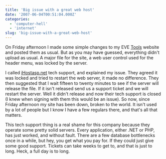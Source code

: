 ```yaml
---
title: 'Big issue with a great web host'
date: '2007-06-04T00:51:04.000Z'
categories:
  - 'computer-hell'
  - 'internet'
slug: 'big-issue-with-a-great-web-host'
---
```


On Friday afternoon I made some simple changes to my EVE [Tools](http://eve.brettski.com) website and posted them as usual. But as you may have guessed, everything didn't upload as usual. A major file for the site, a web user control used for the header menu, was locked by the server.

I called [iHostasp.net](http://www.ihostasp.net) tech support, and explained my issue. They agreed it was locked and tried to restart the web server, it made no difference. They then suggested that I wait fifteen to twenty minutes to see if the server will release the file. If it isn't released send us a support ticket and we will restart the server. Well it didn't release and now their tech support is closed (I knew when signing with them this would be an issue). So now, since Friday afternoon my site has been down, broken to the world. It isn't used by a lot of people but I know I have a few regulars there, and that's all that matters.

This tech support thing is a real shame for this company because they operate some pretty solid servers. Every application, either .NET or PHP, has just worked, and without fault. There are a few database bottlenecks once in a while, but hey, you get what you pay for. If they could just give some good support. Tickets can take weeks to get to, and that is just to long. Heck, a full day is to long.
